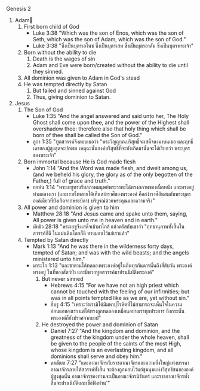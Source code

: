 Genesis 2

1. Adam
    1. First born child of God
        - Luke 3:38 "Which was the son of Enos, which was the son of Seth, which was the son of Adam, which was the son of God."
        - Luke 3:38 "ซึ่งเป็นบุตรเอโนช ซึ่งเป็นบุตรเสท ซึ่งเป็นบุตรอาดัม ซึ่งเป็นบุตรพระเจ้า"
    2. Born without the ability to die
        1. Death is the wages of sin
        2. Adam and Eve were born/created without the ability to die until they sinned.
    3. All dominion was given to Adam in God's stead
    3. He was tempted directly by Satan
        1. But failed and sinned against God
        2. Thus, giving dominion to Satan.
2. Jesus
    1. The Son of God
        - Luke 1:35 "And the angel answered and said unto her, The Holy Ghost shall come upon thee, and the power of the Highest shall overshadow thee: therefore also that holy thing which shall be born of thee shall be called the Son of God."
        - ลูกา 1:35 "ทูตสวรรค์จึงตอบเธอว่า "พระวิญญาณบริสุทธิ์จะเสด็จลงมาบนเธอ และฤทธิ์เดชของผู้สูงสุดจะปกเธอ เหตุฉะนั้นองค์บริสุทธิ์ที่จะบังเกิดมานั้นจะได้เรียกว่า พระบุตรของพระเจ้า"
    2. Born immortal because He is God made flesh
        - John 1:14 "And the Word was made flesh, and dwelt among us, (and we beheld his glory, the glory as of the only begotten of the Father,) full of grace and truth."
        - ยอห์น 1:14 "พระเยซูทรงรับสภาพมนุษย์พระวาทะได้ทรงสภาพของเนื้อหนัง และทรงอยู่ท่ามกลางเรา (และเราทั้งหลายได้เห็นสง่าราศีของพระองค์ คือสง่าราศีอันสมกับพระบุตรองค์เดียวที่บังเกิดจากพระบิดา) บริบูรณ์ด้วยพระคุณและความจริง"
    3. All power and dominion is given to him
        - Matthew 28:18 "And Jesus came and spake unto them, saying, All power is given unto me in heaven and in earth."
        - มัทธิว 28:18 "พระเยซูจึงเสด็จเข้ามาใกล้ แล้วตรัสกับเขาว่า "ฤทธานุภาพทั้งสิ้นในสวรรค์ก็ดี ในแผ่นดินโลกก็ดี ทรงมอบไว้แก่เราแล้ว"
    3. Tempted by Satan directly
        - Mark 1:13 "And he was there in the wilderness forty days, tempted of Satan; and was with the wild beasts; and the angels ministered unto him."
        - มาระโก 1:13 "และซาตานได้ทดลองพระองค์อยู่ในถิ่นทุรกันดารนั้นถึงสี่สิบวัน พระองค์ทรงอยู่  ในที่ของสัตว์ป่า และมีพวกทูตสวรรค์มาปรนนิบัติพระองค์"
            1. But never sinned
                - Hebrews 4:15 "For we have not an high priest which cannot be touched with the feeling of our infirmities; but was in all points tempted like as we are, yet without sin."
                - ฮีบรู 4:15 "เพราะว่าเรามิได้มีมหาปุโรหิตที่ไม่สามารถจะเห็นใจในความอ่อนแอของเรา แต่ได้ทรงถูกทดลองเหมือนอย่างเราทุกประการ ถึงกระนั้นพระองค์ก็ยังปราศจากบาป"
            2. He destroyed the power and dominion of Satan
                - Daniel 7:27 "And the kingdom and dominion, and the greatness of the kingdom under the whole heaven, shall be given to the people of the saints of the most High, whose kingdom is an everlasting kingdom, and all dominions shall serve and obey him."
                - ดาเนียล 7:27 "และอาณาจักรกับราชอาณาจักรและความยิ่งใหญ่แห่งบรรดาอาณาจักรภายใต้สวรรค์ทั้งสิ้น จะต้องถูกมอบไว้แก่ชุมนุมแห่งวิสุทธิชนขององค์ผู้สูงสุดนั้น อาณาจักรของท่านจะเป็นอาณาจักรนิรันดร์ และราชอาณาจักรทั้งสิ้นจะปรนนิบัติและเชื่อฟังท่าน'"
